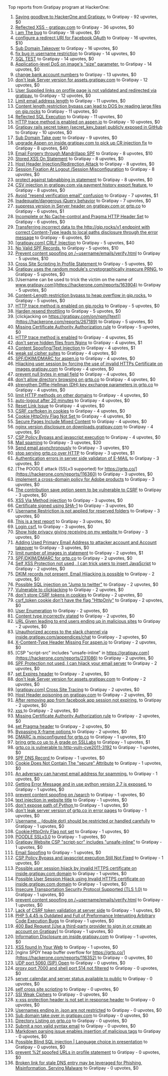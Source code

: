 Top reports from Gratipay program at HackerOne:

1. [Saying goodbye to HackerOne and Gratipay.](https://hackerone.com/reports/286728) to Gratipay - 92 upvotes, $0
2. [Reflected XSS - gratipay.com](https://hackerone.com/reports/262852) to Gratipay - 36 upvotes, $0
3. [i am The bug](https://hackerone.com/reports/284807) to Gratipay - 18 upvotes, $0
4. [configure a redirect URI for Facebook OAuth](https://hackerone.com/reports/140432) to Gratipay - 16 upvotes, $10
5. [Sub Domain Takeover](https://hackerone.com/reports/221133) to Gratipay - 16 upvotes, $0
6. [fix bug in username restriction](https://hackerone.com/reports/128121) to Gratipay - 14 upvotes, $0
7. [SQL TEST](https://hackerone.com/reports/248037) to Gratipay - 14 upvotes, $0
8. [Application-level DoS on image's "size" parameter.](https://hackerone.com/reports/247700) to Gratipay - 14 upvotes, $0
9. [change bank account numbers](https://hackerone.com/reports/90805) to Gratipay - 13 upvotes, $0
10. [don't leak Server version for assets.gratipay.com](https://hackerone.com/reports/149710) to Gratipay - 12 upvotes, $0
11. [User Supplied links on profile page is not validated and redirected via gratipay.](https://hackerone.com/reports/151831) to Gratipay - 12 upvotes, $0
12. [Limit email address length](https://hackerone.com/reports/127995) to Gratipay - 11 upvotes, $0
13. [Content length restriction bypass can lead to DOS by reading large files on gip.rocks](https://hackerone.com/reports/203388) to Gratipay - 11 upvotes, $0
14. [Reflected SQL Execution](https://hackerone.com/reports/284811) to Gratipay - 11 upvotes, $0
15. [HTTP trace method is enabled on aspen.io](https://hackerone.com/reports/203409) to Gratipay - 10 upvotes, $0
16. [Gratipay rails secret token (secret_key_base) publicly exposed in GitHub](https://hackerone.com/reports/262620) to Gratipay - 10 upvotes, $0
17. [Sub Domain Take over](https://hackerone.com/reports/111078) to Gratipay - 9 upvotes, $0
18. [upgrade Aspen on inside.gratipay.com to pick up CR injection fix](https://hackerone.com/reports/143139) to Gratipay - 8 upvotes, $40
19. [Email Forgery through Mandrillapp SPF](https://hackerone.com/reports/117097) to Gratipay - 8 upvotes, $10
20. [Stored XSS On Statement](https://hackerone.com/reports/84740) to Gratipay - 8 upvotes, $0
21. [Host Header Injection/Redirection Attack](https://hackerone.com/reports/157465) to Gratipay - 8 upvotes, $0
22. [Session Fixation At Logout /Session Misconfiguration](https://hackerone.com/reports/193556) to Gratipay - 8 upvotes, $0
23. [protect against tabnabbing in statement](https://hackerone.com/reports/109161) to Gratipay - 8 upvotes, $0
24. [CSV injection in gratipay.com via payment history export feature.](https://hackerone.com/reports/219323) to Gratipay - 8 upvotes, $0
25. [Avoid "resend verification email" confusion](https://hackerone.com/reports/156542) to Gratipay - 7 upvotes, $1
26. [Inadequate/dangerous jQuery behavior](https://hackerone.com/reports/211149) to Gratipay - 7 upvotes, $0
27. [suppress version in Server header on gratipay.com or grtp.co](https://hackerone.com/reports/123742) to Gratipay - 6 upvotes, $1
28. [Incomplete or No Cache-control and Pragma HTTP Header Set](https://hackerone.com/reports/185833) to Gratipay - 6 upvotes, $0
29. [Transferring incorrect data to the http://gip.rocks/v1 endpoint with correct Content-Type leads to local paths disclosure through the error message](https://hackerone.com/reports/219601) to Gratipay - 6 upvotes, $0
30. [[gratipay.com] CRLF Injection](https://hackerone.com/reports/79552) to Gratipay - 5 upvotes, $40
31. [No Valid SPF Records.](https://hackerone.com/reports/116973) to Gratipay - 5 upvotes, $10
32. [Prevent content spoofing on /~username/emails/verify.html](https://hackerone.com/reports/117187) to Gratipay - 5 upvotes, $10
33. [Cross Site Scripting In Profile Statement ](https://hackerone.com/reports/162120) to Gratipay - 5 upvotes, $0
34. [Gratipay uses the random module's cryptographically insecure PRNG.](https://hackerone.com/reports/190373) to Gratipay - 5 upvotes, $0
35. [Username can be used to trick the victim on the name of www.gratipay.com](https://hackerone.com/reports/163904) to Gratipay - 5 upvotes, $0
36. [Content-Length restriction bypass to heap overflow in gip.rocks.](https://hackerone.com/reports/214449) to Gratipay - 5 upvotes, $0
37. [HTTP trace method is enabled on gip.rocks](https://hackerone.com/reports/203384) to Gratipay - 5 upvotes, $0
38. [Harden resend throttling](https://hackerone.com/reports/108645) to Gratipay - 5 upvotes, $0
39. [clickjacking on https://gratipay.com/on/npm/[text]](https://hackerone.com/reports/267189) to Gratipay - 5 upvotes, $0
40. [Missing Certificate Authority Authorization rule](https://hackerone.com/reports/261706) to Gratipay - 5 upvotes, $0
41. [HTTP trace method is enabled](https://hackerone.com/reports/109054) to Gratipay - 4 upvotes, $5
42. [don't serve hidden files from Nginx](https://hackerone.com/reports/120026) to Gratipay - 4 upvotes, $1
43. [Content Spoofing/Text Injection ](https://hackerone.com/reports/154921) to Gratipay - 4 upvotes, $1
44. [weak ssl cipher suites](https://hackerone.com/reports/76303) to Gratipay - 4 upvotes, $0
45. [SPF/DKIM/DMARC for aspen.io](https://hackerone.com/reports/117159) to Gratipay - 4 upvotes, $0
46. [Hijacking user session by forcing the use of  invalid HTTPs Certificate on images.gratipay.com](https://hackerone.com/reports/124976) to Gratipay - 4 upvotes, $0
47. [prevent null bytes in email field](https://hackerone.com/reports/150917) to Gratipay - 4 upvotes, $0
48. [don't allow directory browsing on grtp.co](https://hackerone.com/reports/151295) to Gratipay - 4 upvotes, $0
49. [strengthen Diffie-Hellman (DH) key exchange parameters in grtp.co](https://hackerone.com/reports/117458) to Gratipay - 4 upvotes, $0
50. [limit HTTP methods on other domains](https://hackerone.com/reports/117142) to Gratipay - 4 upvotes, $0
51. [auto-logout after 20 minutes](https://hackerone.com/reports/123897) to Gratipay - 4 upvotes, $0
52. [Reset Link Issue](https://hackerone.com/reports/161918) to Gratipay - 4 upvotes, $0
53. [CSRF csrftoken in cookies](https://hackerone.com/reports/174228) to Gratipay - 4 upvotes, $0
54. [Cookie HttpOnly Flag Not Set ](https://hackerone.com/reports/190194) to Gratipay - 4 upvotes, $0
55. [Secure Pages Include Mixed Content](https://hackerone.com/reports/185835) to Gratipay - 4 upvotes, $0
56. [nginx version disclosure on downloads.gratipay.com](https://hackerone.com/reports/157507) to Gratipay - 4 upvotes, $0
57. [CSP Policy Bypass and javascript execution](https://hackerone.com/reports/241192) to Gratipay - 4 upvotes, $0
58. [Mail spaming](https://hackerone.com/reports/87531) to Gratipay - 3 upvotes, $20
59. [Send email asynchronously](https://hackerone.com/reports/128856) to Gratipay - 3 upvotes, $10
60. [stop serving grtp.co over HTTP](https://hackerone.com/reports/117330) to Gratipay - 3 upvotes, $1
61. [Authentication errors in server side validaton of E-MAIL](https://hackerone.com/reports/80883) to Gratipay - 3 upvotes, $0
62. [The POODLE attack (SSLv3 supported) for https://grtp.co/](https://hackerone.com/reports/116360) to Gratipay - 3 upvotes, $0
63. [implement a cross-domain policy for Adobe products](https://hackerone.com/reports/90778) to Gratipay - 3 upvotes, $0
64. [The contribution save option seem to be vulnerable to CSRF](https://hackerone.com/reports/151827) to Gratipay - 3 upvotes, $0
65. [XSS Via Method injection](https://hackerone.com/reports/161621) to Gratipay - 3 upvotes, $0
66. [Certificate signed using SHA-1](https://hackerone.com/reports/190015) to Gratipay - 3 upvotes, $0
67. [Username Restriction is not applied for reserved folders](https://hackerone.com/reports/163949) to Gratipay - 3 upvotes, $0
68. [This is a test report](https://hackerone.com/reports/151165) to Gratipay - 3 upvotes, $0
69. [Login csrf.](https://hackerone.com/reports/117195) to Gratipay - 3 upvotes, $0
70. [Show hide privacy giving receiving on my website ](https://hackerone.com/reports/262088) to Gratipay - 3 upvotes, $0
71. [Adding Used Primary Email Address to attacker account and Account takeover](https://hackerone.com/reports/273647) to Gratipay - 3 upvotes, $0
72. [limit number of images in statement](https://hackerone.com/reports/117739) to Gratipay - 2 upvotes, $1
73. [SPF/DKIM/DMARC for grtp.co](https://hackerone.com/reports/117149) to Gratipay - 2 upvotes, $0
74. [Self XSS Protection not used , I can trick users to insert JavaScript](https://hackerone.com/reports/76307) to Gratipay - 2 upvotes, $0
75. [DKIM records not present, Email Hijacking is possible](https://hackerone.com/reports/84287) to Gratipay - 2 upvotes, $0
76. [Possible SQL injection on "Jump to twitter"](https://hackerone.com/reports/81701) to Gratipay - 2 upvotes, $0
77. [Vulnerable to clickjacking](https://hackerone.com/reports/123782) to Gratipay - 2 upvotes, $0
78. [don't store CSRF tokens in cookies](https://hackerone.com/reports/140377) to Gratipay - 2 upvotes, $0
79. [csrf_token cookie don't have the flag "HttpOnly"](https://hackerone.com/reports/123900) to Gratipay - 2 upvotes, $0
80. [User Enumeration](https://hackerone.com/reports/192986) to Gratipay - 2 upvotes, $0
81. [Content type incorrectly stated](https://hackerone.com/reports/190964) to Gratipay - 2 upvotes, $0
82. [URL Given leading to end users ending up in malicious sites](https://hackerone.com/reports/209821) to Gratipay - 2 upvotes, $0
83. [Unauthorized access to the slack channel via inside.gratipay.com/appendices/chat](https://hackerone.com/reports/226648) to Gratipay - 2 upvotes, $0
84. [X-Content-Type Header Missing For aspen.io](https://hackerone.com/reports/118033) to Gratipay - 2 upvotes, $0
85. [CSP "script-src" includes "unsafe-inline" in https://gratipay.com](https://hackerone.com/reports/231086) to Gratipay - 2 upvotes, $0
86. [SPF Protection not used, I can hijack your email server](https://hackerone.com/reports/93157) to Gratipay - 2 upvotes, $0
87. [set Expires header](https://hackerone.com/reports/145207) to Gratipay - 2 upvotes, $0
88. [don't leak Server version for assets.gratipay.com](https://hackerone.com/reports/151302) to Gratipay - 2 upvotes, $0
89. [[gratipay.com] Cross Site Tracing](https://hackerone.com/reports/152834) to Gratipay - 2 upvotes, $0
90. [Host Header poisoning on gratipay.com](https://hackerone.com/reports/158482) to Gratipay - 2 upvotes, $0
91. [After removing app from facebook app session not expiring.](https://hackerone.com/reports/129209) to Gratipay - 2 upvotes, $0
92. [xss ](https://hackerone.com/reports/262005) to Gratipay - 2 upvotes, $0
93. [Missing Certificate Authority Authorization rule](https://hackerone.com/reports/260928) to Gratipay - 2 upvotes, $0
94. [set Pragma header](https://hackerone.com/reports/145206) to Gratipay - 2 upvotes, $0
95. [Bypassing X-frame options ](https://hackerone.com/reports/283951) to Gratipay - 2 upvotes, $0
96. [DMARC is misconfigured for grtp.co](https://hackerone.com/reports/117325) to Gratipay - 1 upvotes, $10
97. [bring grtp.co up to A grade on SSLLabs](https://hackerone.com/reports/131065) to Gratipay - 1 upvotes, $1
98. [grtp.co is vulnerable to http-vuln-cve2011-3192](https://hackerone.com/reports/112687) to Gratipay - 1 upvotes, $0
99. [SPF DNS Record ](https://hackerone.com/reports/115275) to Gratipay - 1 upvotes, $0
100. [Cookie Does Not Contain The "secure" Attribute](https://hackerone.com/reports/123849) to Gratipay - 1 upvotes, $0
101. [An adversary can harvest email address for spamming.](https://hackerone.com/reports/128035) to Gratipay - 1 upvotes, $0
102. [Getting Error Message and in use python version 2.7 is exposed.](https://hackerone.com/reports/128041) to Gratipay - 1 upvotes, $0
103. [prevent content spoofing on /search](https://hackerone.com/reports/115284) to Gratipay - 1 upvotes, $0
104. [text injection in website title](https://hackerone.com/reports/128764) to Gratipay - 1 upvotes, $0
105. [don't expose path of Python ](https://hackerone.com/reports/138659) to Gratipay - 1 upvotes, $0
106. [don't leak server version of grtp.co in error pages](https://hackerone.com/reports/136720) to Gratipay - 1 upvotes, $0
107. [Username .. (double dot) should be restricted or handled carefully](https://hackerone.com/reports/152477) to Gratipay - 1 upvotes, $0
108. [Cookie:HttpOnly Flag not set](https://hackerone.com/reports/157563) to Gratipay - 1 upvotes, $0
109. [POODLE SSLv3.0](https://hackerone.com/reports/219499) to Gratipay - 1 upvotes, $0
110. [Gratipay Website CSP "script-scr" includes "unsafe-inline"](https://hackerone.com/reports/231510) to Gratipay - 1 upvotes, $0
111. [Email Spoofing](https://hackerone.com/reports/240987) to Gratipay - 1 upvotes, $0
112. [CSP Policy Bypass and javascript execution Still Not Fixed](https://hackerone.com/reports/241341) to Gratipay - 1 upvotes, $0
113. [Possible user session hijack by invalid HTTPS certificate on inside.gratipay.com domain](https://hackerone.com/reports/241892) to Gratipay - 1 upvotes, $0
114. [Possible User Session Hijack using Invalid HTTPS certificate on inside.gratipay.com domain](https://hackerone.com/reports/242622) to Gratipay - 1 upvotes, $0
115. [Insecure Transportation Security Protocol Supported (TLS 1.0)](https://hackerone.com/reports/163812) to Gratipay - 1 upvotes, $0
116. [prevent content spoofing on /~username/emails/verify.html](https://hackerone.com/reports/126010) to Gratipay - 1 upvotes, $0
117. [Lack of CSRF token validation at server side](https://hackerone.com/reports/163815) to Gratipay - 1 upvotes, $0
118. [PHP 5.4.45 is Outdated and Full of Preformance Interupting Arbitrary Code Execution Bugs](https://hackerone.com/reports/131452) to Gratipay - 1 upvotes, $0
119. [400 Bad Request [Use a third-party provider to sign in or create an account on Gratipay]](https://hackerone.com/reports/267212) to Gratipay - 1 upvotes, $0
120. [Information Disclosure on inside.gratipay.com](https://hackerone.com/reports/267213) to Gratipay - 1 upvotes, $0
121. [XSS found In Your Web](https://hackerone.com/reports/164922) to Gratipay - 1 upvotes, $0
122. [nginx SPDY heap buffer overflow for https://grtp.co/](https://hackerone.com/reports/116352) to Gratipay - 0 upvotes, $0
123. [UDP port 5060 (SIP) Open](https://hackerone.com/reports/116774) to Gratipay - 0 upvotes, $0
124. [proxy port 7000 and shell port 514 not filtered](https://hackerone.com/reports/116618) to Gratipay - 0 upvotes, $0
125. [server calendar and server status available to public](https://hackerone.com/reports/116621) to Gratipay - 0 upvotes, $0
126. [self cross site scripting](https://hackerone.com/reports/245762) to Gratipay - 0 upvotes, $0
127. [SSl Weak Ciphers](https://hackerone.com/reports/244070) to Gratipay - 0 upvotes, $0
128. [x-xss protection header is not set in response header](https://hackerone.com/reports/162336) to Gratipay - 0 upvotes, $0
129. [Usernames ending in .json are not restricted](https://hackerone.com/reports/161935) to Gratipay - 0 upvotes, $0
130. [Sub domain take over in gratipay.com](https://hackerone.com/reports/257331) to Gratipay - 0 upvotes, $0
131. [Directory Listing on grtp.co](https://hackerone.com/reports/109116) to Gratipay - 0 upvotes, $0
132. [Submit a non valid syntax email](https://hackerone.com/reports/131053) to Gratipay - 0 upvotes, $0
133. [Markdown parsing issue enables insertion of malicious tags](https://hackerone.com/reports/116512) to Gratipay - 0 upvotes, $0
134. [Possible Blind SQL injection | Language choice in presentation](https://hackerone.com/reports/131047) to Gratipay - 0 upvotes, $0
135. [prevent %2f spoofed URLs in profile statement](https://hackerone.com/reports/128910) to Gratipay - 0 upvotes, $0
136. [Broken link for stale DNS entry may be leveraged for Phishing, Misinformation, Serving Malware](https://hackerone.com/reports/279351) to Gratipay - 0 upvotes, $0
